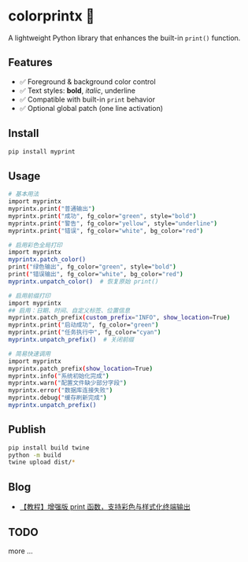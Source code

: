 # colorprintx 🎨
A lightweight Python library that enhances the built-in `print()` function.

## Features
- ✅ Foreground & background color control  
- ✅ Text styles: **bold**, _italic_, underline  
- ✅ Compatible with built-in `print` behavior  
- ✅ Optional global patch (one line activation)

## Install
```bash
pip install myprint
```

## Usage
```bash
# 基本用法
import myprintx
myprintx.print("普通输出")
myprintx.print("成功", fg_color="green", style="bold")
myprintx.print("警告", fg_color="yellow", style="underline")
myprintx.print("错误", fg_color="white", bg_color="red")

# 启用彩色全局打印
import myprintx
myprintx.patch_color()
print("绿色输出", fg_color="green", style="bold")
print("错误输出", fg_color="white", bg_color="red")
myprintx.unpatch_color()  # 恢复原始 print()

# 启用前缀打印
import myprintx
## 启用：日期、时间、自定义标签、位置信息
myprintx.patch_prefix(custom_prefix="INFO", show_location=True)
myprintx.print("启动成功", fg_color="green")
myprintx.print("任务执行中", fg_color="cyan")
myprintx.unpatch_prefix()  # 关闭前缀

# 简易快速调用
import myprintx
myprintx.patch_prefix(show_location=True)
myprintx.info("系统初始化完成")
myprintx.warn("配置文件缺少部分字段")
myprintx.error("数据库连接失败")
myprintx.debug("缓存刷新完成")
myprintx.unpatch_prefix()
```

## Publish
```bash
pip install build twine
python -m build
twine upload dist/*
```

## Blog
- [【教程】增强版 print 函数，支持彩色与样式化终端输出](https://blog.csdn.net/sxf1061700625/article/details/153268971)

## TODO
more ...
